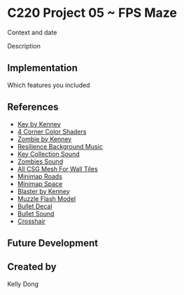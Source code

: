 
# C220 Project 05 ~ FPS Maze
Context and date

Description

## Implementation
Which features you included

## References
- [Key by Kenney](https://kenney.nl/assets/platformer-kit)
- [4 Corner Color Shaders](https://godotshaders.com/shader/4-corner-gradient/)
- [Zombie by Kenney](https://kenney.nl/assets/blocky-characters)
- [Resilience Background Music](https://patrickdearteaga.com/royalty-free-music/page-2/)
- [Key Collection Sound](https://freesound.org/people/ProjectsU012/sounds/341695/)
- [Zombies Sound](https://freesound.org/people/gneube/sounds/315844/)
- [All CSG Mesh For Wall Tiles](https://ambientcg.com/)
- [Minimap Roads](https://kenney.nl/assets/road-textures)
- [Minimap Space](https://kenney.nl/assets/simple-space)
- [Blaster by Kenney](https://kenney.nl/assets/blaster-kit)
- [Muzzle Flash Model](https://opengameart.org/content/muzzle-flash-with-model)
- [Bullet Decal](https://opengameart.org/content/bullet-decal)
- [Bullet Sound](https://opengameart.org/content/q009s-weapon-sounds)
- [Crosshair](https://opengameart.org/content/3-fps-crosshairs)

## Future Development

## Created by
Kelly Dong
